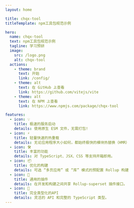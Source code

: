 ```yaml
---
layout: home

title: chqx-tool
titleTemplate: npm工具包规范示例

hero:
  name: chqx-tool
  text: npm工具包规范示例
  tagline: 学习预研
  image:
    src: /logo.png
    alt: chqx-tool
  actions:
    - theme: brand
      text: 开始
      link: /config/
    - theme: alt
      text: 在 GitHub 上查看
      link: https://github.com/vitejs/vite
    - theme: alt
      text: 在 NPM 上查看
      link: https://www.npmjs.com/package/chqx-tool

features:
  - icon: 💡
    title: 极速的服务启动
    details: 使用原生 ESM 文件，无需打包!
  - icon: ⚡️
    title: 轻量快速的热重载
    details: 无论应用程序大小如何，都始终极快的模块热替换（HMR）
  - icon: 🛠️
    title: 丰富的功能
    details: 对 TypeScript、JSX、CSS 等支持开箱即用。
  - icon: 📦
    title: 优化的构建
    details: 可选 “多页应用” 或 “库” 模式的预配置 Rollup 构建
  - icon: 🔩
    title: 通用的插件
    details: 在开发和构建之间共享 Rollup-superset 插件接口。
  - icon: 🔑
    title: 完全类型化的API
    details: 灵活的 API 和完整的 TypeScript 类型。
---
```

